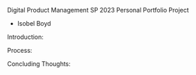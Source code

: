 Digital Product Management SP 2023 Personal Portfolio Project
- Isobel Boyd


Introduction:


Process:


Concluding Thoughts:
